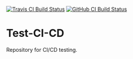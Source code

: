 [![Travis CI Build Status](https://img.shields.io/travis/europ/test-CI-CD/master.svg?logo=travis&label=Travis%20CI)](https://travis-ci.com/europ/test-CI-CD)
[![GitHub CI Build Status](https://github.com/europ/test-CI-CD/workflows/GitHub%20CI/badge.svg)](https://github.com/europ/test-CI-CD/actions?query=workflow%3A%22GitHub+CI%22+branch%3Amaster)

# Test-CI-CD

Repository for CI/CD testing.
